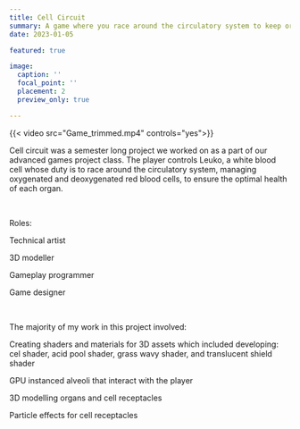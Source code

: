 ```yaml
---
title: Cell Circuit
summary: A game where you race around the circulatory system to keep organs healthy!
date: 2023-01-05

featured: true

image:
  caption: ''
  focal_point: ''
  placement: 2
  preview_only: true

---
```

{{< video src="Game_trimmed.mp4" controls="yes">}}

Cell circuit was a semester long project we worked on as a part of our advanced games project class. The player controls Leuko, a white blood cell whose duty is to race around the circulatory system, managing oxygenated and deoxygenated red blood cells, to ensure the optimal health of each organ.

​

Roles:

Technical artist

3D modeller

Gameplay programmer

Game designer

​

The majority of my work in this project involved:

Creating shaders and materials for 3D assets which included developing: cel shader, acid pool shader, grass wavy shader, and translucent shield shader

GPU instanced alveoli that interact with the player

3D modelling organs and cell receptacles

Particle effects for cell receptacles